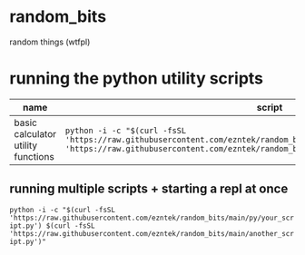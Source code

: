 # random_bits
random things (wtfpl)

# running the python utility scripts
|name|script|
|----|------|
|basic calculator utility functions|`python -i -c "$(curl -fsSL 'https://raw.githubusercontent.com/ezntek/random_bits/main/py/prelude.py') $(curl -fsSL 'https://raw.githubusercontent.com/ezntek/random_bits/main/py/calculator_functions.py')"`|

## running multiple scripts + starting a repl at once

`python -i -c "$(curl -fsSL 'https://raw.githubusercontent.com/ezntek/random_bits/main/py/your_script.py') $(curl -fsSL 'https://raw.githubusercontent.com/ezntek/random_bits/main/another_script.py')"`
